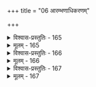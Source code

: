 +++
title = "06 आरम्भणाधिकरणम्"

+++

<details><summary>विश्वास-प्रस्तुतिः - 165</summary>

165. कार्यं धर्मैर्विरुद्धैः कट इव शकटात् कारणद्रव्यतोऽन्य-  
द्व्यापारः कारकाणां विफल इतरथेत्यर्द्धवैनाशिकोक्तौ।  
द्रव्यैक्येऽप्यस्तु सर्वं तदभिमतदशाभेदतोऽसच्छ्रुतिश्चे-  
त्यद्ध्यक्षाल्लघवाच्च श्रुतिकथितजगद्ब्रह्मतादात्म्यमुक्तम्॥
</details>

<details><summary>मूलम् - 165</summary>

165. कार्यं धर्मैर्विरुद्धैः कट इव शकटात् कारणद्रव्यतोऽन्य-  
द्व्यापारः कारकाणां विफल इतरथेत्यर्द्धवैनाशिकोक्तौ।  
द्रव्यैक्येऽप्यस्तु सर्वं तदभिमतदशाभेदतोऽसच्छ्रुतिश्चे-  
त्यद्ध्यक्षाल्लघवाच्च श्रुतिकथितजगद्ब्रह्मतादात्म्यमुक्तम्॥
</details>


<details><summary>विश्वास-प्रस्तुतिः - 166</summary>

166. मायोपाधिस्वशक्तिव्यतिकरितपरब्रह्ममूलः प्रपञ्चो  
येषां तेऽप्यद्वितीयश्रुतिमवितथयन्त्यत्र तत्तद्विशिष्टे।  
अप्राधान्यात्तथा नः प्रकृतिपुरुषयोरन्तरात्मप्रधाने  
वाक्येऽस्मिन् स्थूलसूक्ष््मान्वय इति जगतोऽनन्यभावोपपत्तिः॥
</details>

<details><summary>मूलम् - 166</summary>

166. मायोपाधिस्वशक्तिव्यतिकरितपरब्रह्ममूलः प्रपञ्चो  
येषां तेऽप्यद्वितीयश्रुतिमवितथयन्त्यत्र तत्तद्विशिष्टे।  
अप्राधान्यात्तथा नः प्रकृतिपुरुषयोरन्तरात्मप्रधाने  
वाक्येऽस्मिन् स्थूलसूक्ष््मान्वय इति जगतोऽनन्यभावोपपत्तिः॥
</details>


<details><summary>विश्वास-प्रस्तुतिः - 167</summary>

167.विश्वारम्भे विवर्तं शकलपरिणतिं शक्तिशेषस्य सूतिं   
व्याक्त्युल्लासौ विसृष्टिं विकृतिमनियतां तत्त्वपङ्क्तौ च सृष्टिम्।  
तत्तद्वाक्यैकदेशः स्वरस इति मुधा कल्पयन्तस्तु मुग्धा  
स्सर्वश्रुत्यैकरस्यप्रणयिभिरधरीचक्रिरे तत्त्वविद्भिः॥
</details>

<details><summary>मूलम् - 167</summary>

167.विश्वारम्भे विवर्तं शकलपरिणतिं शक्तिशेषस्य सूतिं   
व्याक्त्युल्लासौ विसृष्टिं विकृतिमनियतां तत्त्वपङ्क्तौ च सृष्टिम्।  
तत्तद्वाक्यैकदेशः स्वरस इति मुधा कल्पयन्तस्तु मुग्धा  
स्सर्वश्रुत्यैकरस्यप्रणयिभिरधरीचक्रिरे तत्त्वविद्भिः॥
</details>